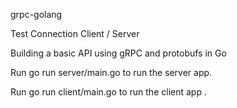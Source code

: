 grpc-golang

Test Connection Client / Server 


Building a basic API using gRPC and protobufs in Go


Run go run server/main.go to run the server app.

Run go run client/main.go to run the client app .

